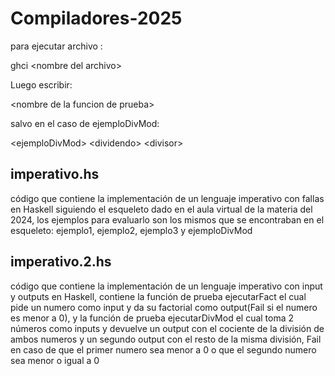 # Compiladores-2025

para ejecutar archivo :

ghci \<nombre del archivo\>

Luego escribir:

\<nombre de la funcion de prueba\>

salvo en el caso de ejemploDivMod:

\<ejemploDivMod\> \<dividendo\> \<divisor\>


## imperativo.hs
código que contiene la implementación de un lenguaje imperativo con fallas en Haskell siguiendo el esqueleto dado en el aula virtual de la materia del 2024, los ejemplos para evaluarlo son los mismos que se encontraban en el esqueleto: ejemplo1, ejemplo2, ejemplo3 y ejemploDivMod


## imperativo.2.hs
código que contiene la implementación de un lenguaje imperativo con input y outputs en Haskell, contiene la función de prueba ejecutarFact el cual pide un numero como input y da su factorial como output(Fail si el numero es menor a 0), y la función de prueba ejecutarDivMod el cual toma 2 números como inputs y devuelve un output con el cociente de la división de ambos numeros y un segundo output con el resto de la misma división, Fail en caso de que el primer numero sea menor a 0 o que el segundo numero sea menor o igual a 0
